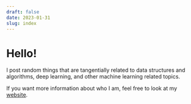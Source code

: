 ```yaml
---
draft: false
date: 2023-01-31
slug: index
---
```


# Hello!


I post random things that are tangentially related to data structures and algorithms, deep learning, and other machine learning related topics.

If you want more information about who I am, feel free to look at my [website](https://avishek-mondal.github.io/).

<!-- blog 5 -->